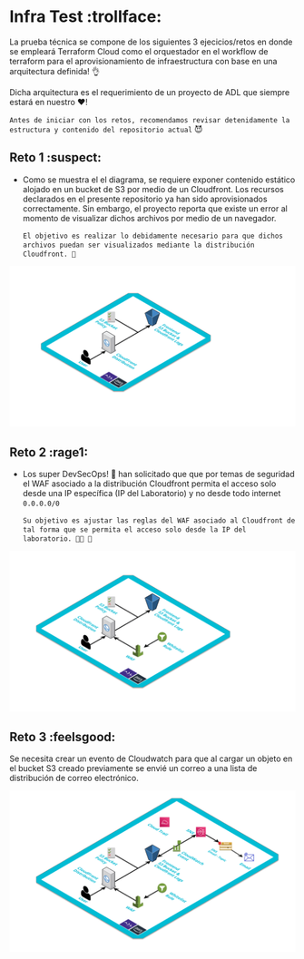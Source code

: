 # Infra Test :trollface:

La prueba técnica se compone de los siguientes 3 ejecicios/retos en donde se empleará Terraform Cloud como el orquestador en el workflow de terraform para el aprovisionamiento de infraestructura con base en una arquitectura definida! 👌 

Dicha arquitectura es el requerimiento de un proyecto de ADL que siempre estará en nuestro ❤️!

`Antes de iniciar con los retos, recomendamos revisar detenidamente la estructura y contenido del repositorio actual` 😈

## Reto 1 :suspect:

* Como se muestra el el diagrama, se requiere exponer contenido estático alojado en un bucket de S3 por medio de un Cloudfront. Los recursos declarados en el presente repositorio ya han sido aprovisionados correctamente. Sin embargo, el proyecto reporta que existe un error al momento de visualizar dichos archivos por medio de un navegador.

      El objetivo es realizar lo debidamente necesario para que dichos archivos puedan ser visualizados mediante la distribución Cloudfront. 👊

![](./images/design1.png)

## Reto 2 :rage1:

* Los super DevSecOps! 💂 han solicitado que que por temas de seguridad el WAF asociado a la distribución Cloudfront permita el acceso solo desde una IP específica (IP del Laboratorio) y no desde todo internet `0.0.0.0/0` 
  
      Su objetivo es ajustar las reglas del WAF asociado al Cloudfront de tal forma que se permita el acceso solo desde la IP del laboratorio. 💂💂 🚓 

![](./images/design2.png)

## Reto 3 :feelsgood:

Se necesita crear un evento de Cloudwatch para que al cargar un objeto en el bucket S3 creado previamente se envié un correo a una lista de distribución de correo electrónico.

![](./images/design3.png)
